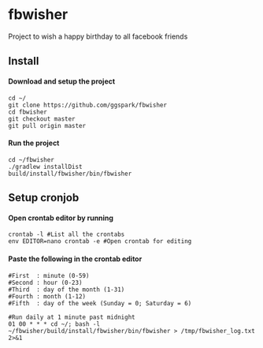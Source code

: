 # fbwisher
Project to wish a happy birthday to all facebook friends

## Install
#### Download and setup the project
```
cd ~/
git clone https://github.com/ggspark/fbwisher
cd fbwisher
git checkout master
git pull origin master
```
#### Run the project
```
cd ~/fbwisher
./gradlew installDist
build/install/fbwisher/bin/fbwisher
```

## Setup cronjob
#### Open crontab editor by running
```
crontab -l #List all the crontabs
env EDITOR=nano crontab -e #Open crontab for editing
```

#### Paste the following in the crontab editor
```
#First  : minute (0-59)
#Second : hour (0-23)
#Third  : day of the month (1-31)
#Fourth : month (1-12)
#Fifth  : day of the week (Sunday = 0; Saturday = 6)

#Run daily at 1 minute past midnight
01 00 * * * cd ~/; bash -l ~/fbwisher/build/install/fbwisher/bin/fbwisher > /tmp/fbwisher_log.txt 2>&1
```
